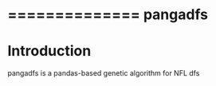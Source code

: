 ==============
 pangadfs
==============

# Introduction

pangadfs is a pandas-based genetic algorithm for NFL dfs
